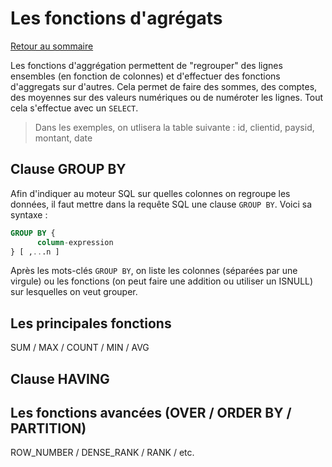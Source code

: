 # Les fonctions d'agrégats

[Retour au sommaire](./../README.md#Sommaire)

Les fonctions d'aggrégation permettent de "regrouper" des lignes ensembles (en fonction de colonnes) et d'effectuer des fonctions d'aggregats sur d'autres. Cela permet de faire des sommes, des comptes, des moyennes sur des valeurs numériques ou de numéroter les lignes. Tout cela s'effectue avec un `SELECT`.

> Dans les exemples, on utlisera la table suivante :
> id, clientid, paysid, montant, date

## Clause GROUP BY

Afin d'indiquer au moteur SQL sur quelles colonnes on regroupe les données, il faut mettre dans la requête SQL une clause `GROUP BY`. Voici sa syntaxe :

```SQL
GROUP BY {
      column-expression
} [ ,...n ]
```

Après les mots-clés `GROUP BY`, on liste les colonnes (séparées par une virgule) ou les fonctions (on peut faire une addition ou utiliser un ISNULL) sur lesquelles on veut grouper.

## Les principales fonctions

SUM / MAX / COUNT / MIN / AVG

## Clause HAVING


## Les fonctions avancées (OVER / ORDER BY / PARTITION)

ROW_NUMBER / DENSE_RANK / RANK / etc.